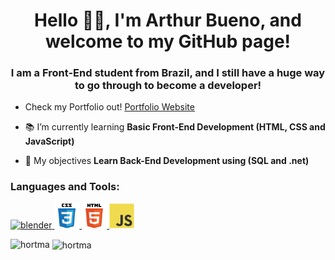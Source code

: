 <h1 align="center">Hello 👋😀, I'm Arthur Bueno, and welcome to my GitHub page!</h1>
<h3 align="center">I am a Front-End student from Brazil, and I still have a huge way to go through to become a developer!</h3>

- Check my Portfolio out! [Portfolio Website](https://hortma.github.io/MyPortfolio/)

- 📚 I’m currently learning **Basic Front-End Development (HTML, CSS and JavaScript)**

- 🎯 My objectives **Learn Back-End Development using (SQL and .net)**

<h3 align="left">Languages and Tools:</h3>
<p align="left"> <a href="https://www.blender.org/" target="_blank" rel="noreferrer"> <img src="https://download.blender.org/branding/community/blender_community_badge_white.svg" alt="blender" width="40" height="40"/> </a> <a href="https://www.w3schools.com/css/" target="_blank" rel="noreferrer"> <img src="https://raw.githubusercontent.com/devicons/devicon/master/icons/css3/css3-original-wordmark.svg" alt="css3" width="40" height="40"/> </a> <a href="https://www.w3.org/html/" target="_blank" rel="noreferrer"> <img src="https://raw.githubusercontent.com/devicons/devicon/master/icons/html5/html5-original-wordmark.svg" alt="html5" width="40" height="40"/> </a> <a href="https://developer.mozilla.org/en-US/docs/Web/JavaScript" target="_blank" rel="noreferrer"> <img src="https://raw.githubusercontent.com/devicons/devicon/master/icons/javascript/javascript-original.svg" alt="javascript" width="40" height="40"/> </a> </p>

<p><img align="left" src="https://github-readme-stats.vercel.app/api/top-langs?username=hortma&show_icons=true&theme=onedark&locale=en&layout=compact" alt="hortma" /></p>

<p>&nbsp;<img align="center" src="https://github-readme-stats.vercel.app/api?username=hortma&show_icons=true&theme=onedark&locale=en" alt="hortma" /></p>
